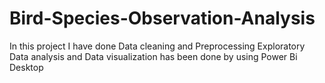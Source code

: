 # Bird-Species-Observation-Analysis
In this project I have done Data cleaning and Preprocessing Exploratory Data analysis and Data visualization has been done by using Power Bi Desktop
